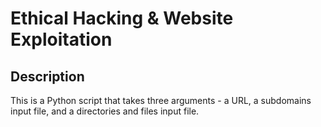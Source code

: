 # Ethical Hacking & Website Exploitation
Description
-----------
This is a Python script that takes three arguments - a URL, a subdomains input file, and a directories and files input file.
